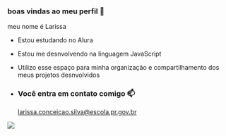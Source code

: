 ### boas vindas ao meu perfil 🖤

meu nome é Larissa

- Estou estudando no Alura
- Estou me desnvolvendo na linguagem JavaScript
- Utilizo esse espaço para minha organização e compartilhamento dos meus projetos desnvolvidos

- ### Você entra em contato comigo 📫

  larissa.conceicao.silva@escola.pr.gov.br



![](https://media.tenor.com/HJ8Nxo6FkI0AAAAM/broncos-hello.gif)
